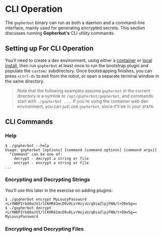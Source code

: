 # CLI Operation

The `gopherbot` binary can run as both a daemon and a command-line interface, mainly used for generating encrypted secrets. This section discusses running **Gopherbot's** CLI utility commands.

## Setting up For CLI Operation

You'll need to create a dev environment, using either a [container](devenv.md) or [local install](local.md), then run `gopherbot` at least once to run the bootstrap plugin and populate the `custom/` subdirectory. Once bootstrapping finishes, you can press `<ctrl-d>` to exit from the robot, or open a separate terminal window in the same directory.

> Note that the following examples assume `gopherbot` in the current directory is a symlink to `/opt/gopherbot/gopherbot`, and commands start with `./gopherbot ...`. If you're using the container web dev environment, you can just use `gopherbot`, since it'll be in your `$PATH`.

## CLI Commands

### Help

```shell
$ ./gopherbot --help
Usage: gopherbot [options] [command [command options] [command args]]
  "command" can be one of:
	decrypt - decrypt a string or file
	encrypt - encrypt a string or file
...
```

### Encrypting and Decrypting Strings

You'll use this later in the exercise on adding plugins:
```shell
$ ./gopherbot encrypt MyLousyPassword
+LrXWBPZrbO0aJVI/lCKHR81mcD9v0LvrHojvU/qDia2lpjFNN/t+D0e5g==
$ ./gopherbot decrypt +LrXWBPZrbO0aJVI/lCKHR81mcD9v0LvrHojvU/qDia2lpjFNN/t+D0e5g==
MyLousyPassword
```

### Encrypting and Decrypting Files
